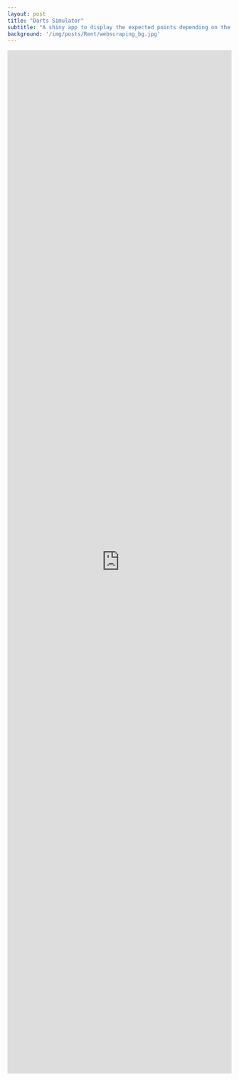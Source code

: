 ```yaml
---
layout: post
title: "Darts Simulator"
subtitle: "A shiny app to display the expected points depending on the throw distribution"
background: '/img/posts/Rent/webscraping_bg.jpg'
---
```


<iframe height="2300" width="100%" frameborder="no" src="https://janoleko.shinyapps.io/Darts/"> </iframe>